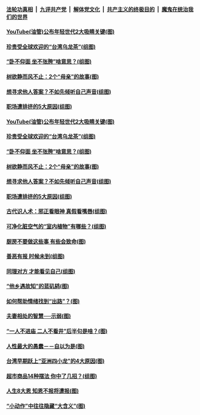 

####  [法轮功真相](../../../../basic/blob/master/README.md?t=11110902) &nbsp;|&nbsp; [九评共产党](../../../../9ping.md/blob/master/README.md?t=11110902) &nbsp;|&nbsp; [解体党文化](../../../../jtdwh.md/blob/master/README.md?t=11110902)  &nbsp;|&nbsp; [共产主义的终极目的](../../../../gczydzjmd.md/blob/master/README.md?t=11110902) &nbsp;|&nbsp; [魔鬼在统治我们的世界](../../../../mgztzwmdsj.md/blob/master/README.md?t=11110902) 

#### [YouTube(油管)公布年轻世代2大吸睛关键(图)](../pages/p8/952068.md?t=11110902) 

#### [珍贵受全球欢迎的“台湾乌龙茶”(组图)](../pages/p8/952055.md?t=11110902) 

#### [“卧不仰面 坐不张胯”啥意思？(组图)](../pages/p8/952042.md?t=11110902) 

#### [树欲静而风不止：2个“母亲”的故事(图)](../pages/p8/951629.md?t=11110902) 

#### [想寻求他人答案？不如先倾听自己声音(组图)](../pages/p8/951953.md?t=11110902) 

#### [职场遭排挤的5大原因(组图)](../pages/p8/951951.md?t=11110902) 

#### [YouTube(油管)公布年轻世代2大吸睛关键(图)](../pages/p8/952068.md?t=11110902) 

#### [珍贵受全球欢迎的“台湾乌龙茶”(组图)](../pages/p8/952055.md?t=11110902) 

#### [“卧不仰面 坐不张胯”啥意思？(组图)](../pages/p8/952042.md?t=11110902) 

#### [树欲静而风不止：2个“母亲”的故事(图)](../pages/p8/951629.md?t=11110902) 

#### [想寻求他人答案？不如先倾听自己声音(组图)](../pages/p8/951953.md?t=11110902) 

#### [职场遭排挤的5大原因(组图)](../pages/p8/951951.md?t=11110902) 

#### [古代识人术：邪正看眼神 真假看嘴唇(组图)](../pages/p8/951935.md?t=11110902) 

#### [可净化脏空气的“室内植物”有哪些？(组图)](../pages/p8/951829.md?t=11110902) 

#### [厨房不要做这些事 有些会致命(图)](../pages/p8/951588.md?t=11110902) 

#### [善恶有报 时候未到(组图)](../pages/p8/951604.md?t=11110902) 

#### [同理对方 才能看见自己(组图)](../pages/p8/951802.md?t=11110902) 

#### [“他乡遇故知”的蓝矶鸫(图)](../pages/p8/951781.md?t=11110902) 

#### [如何帮助情绪找到“出路”？(图)](../pages/p8/951774.md?t=11110902) 

#### [夫妻相处的智慧──示弱(图)](../pages/p8/951772.md?t=11110902) 

#### [“一人不进庙 二人不看井”后半句是啥？(图)](../pages/p8/951728.md?t=11110902) 

#### [人性最大的愚蠢－－自以为是(图)](../pages/p8/951399.md?t=11110902) 

#### [台湾早期跃上“亚洲四小龙”的4大原因(图)](../pages/p8/951677.md?t=11110902) 

#### [超市商品14种摆法 你中了几招？(组图)](../pages/p8/951661.md?t=11110902) 

#### [人生8大恩 知恩不报将遭报(图)](../pages/p8/951585.md?t=11110902) 

#### [“小动作”中往往隐藏“大含义”(图)](../pages/p8/951358.md?t=11110902) 

